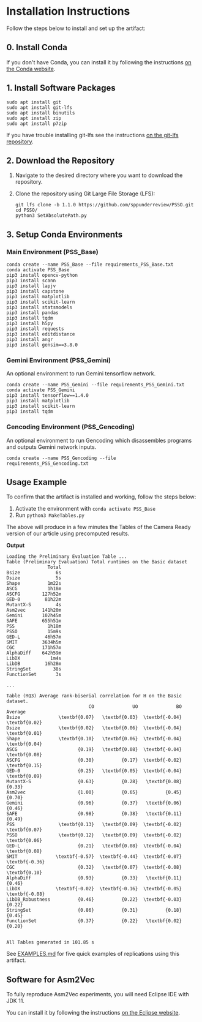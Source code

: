 # Installation Instructions

Follow the steps below to install and set up the artifact:

## 0. Install Conda
If you don't have Conda, you can install it by following the instructions [on the Conda website](https://docs.conda.io/projects/conda/en/latest/user-guide/install/linux.html).

## 1. Install Software Packages
```shell
sudo apt install git
sudo apt install git-lfs
sudo apt install binutils
sudo apt install zip
sudo apt install p7zip
```

If you have trouble installing git-lfs see the instructions [on the git-lfs repository](https://github.com/git-lfs/git-lfs/blob/main/INSTALLING.md).

## 2. Download the Repository

1. Navigate to the desired directory where you want to download the repository.
2. Clone the repository using Git Large File Storage (LFS):

   ```shell
   git lfs clone -b 1.1.0 https://github.com/sppunderreview/PSSO.git
   cd PSSO/
   python3 SetAbsolutePath.py
   ```

## 3. Setup Conda Environments

### Main Environment (PSS_Base)
```shell
conda create --name PSS_Base --file requirements_PSS_Base.txt
conda activate PSS_Base
pip3 install opencv-python
pip3 install scann
pip3 install lapjv
pip3 install capstone
pip3 install matplotlib
pip3 install scikit-learn
pip3 install statsmodels
pip3 install pandas
pip3 install tqdm
pip3 install h5py
pip3 install requests
pip3 install editdistance
pip3 install angr
pip3 install gensim==3.8.0
```

### Gemini Environment (PSS_Gemini)
An optional environment to run Gemini tensorflow network.
```shell
conda create --name PSS_Gemini --file requirements_PSS_Gemini.txt
conda activate PSS_Gemini
pip3 install tensorflow==1.4.0
pip3 install matplotlib
pip3 install scikit-learn
pip3 install tqdm
```

### Gencoding Environment (PSS_Gencoding)
An optional environment to run Gencoding which disassembles programs and outputs Gemini network inputs.
```shell
conda create --name PSS_Gencoding --file requirements_PSS_Gencoding.txt
```

## Usage Example

To confirm that the artifact is installed and working, follow the steps below:

1. Activate the environment with `conda activate PSS_Base`
2. Run `python3 MakeTables.py`

The above will produce in a few minutes the Tables of the Camera Ready version of our article using precomputed results.

**Output**
```
Loading the Preliminary Evaluation Table ...
Table (Preliminary Evaluation) Total runtimes on the Basic dataset
               Total
Bsize             6s
Dsize             5s
Shape          1m22s
ASCG           1h18m
ASCFG        127h52m
GED-0         81h22m
MutantX-S         4s
Asm2vec      141h20m
Gemini       102h45m
SAFE         655h51m
PSS            1h18m
PSSO           15m9s
GED-L         46h57m
SMIT         3634h5m
CGC          171h57m
AlphaDiff    642h59m
LibDX           1m4s
LibDB         16h28m
StringSet        38s
FunctionSet       3s

...

Table (RQ3) Average rank-biserial correlation for H on the Basic dataset.
                              CO              UO              BO         Average
Bsize              \textbf{0.07}   \textbf{0.03}  \textbf{-0.04}   \textbf{0.02}
Dsize              \textbf{0.02}   \textbf{0.06}  \textbf{-0.04}   \textbf{0.01}
Shape              \textbf{0.10}   \textbf{0.06}  \textbf{-0.04}   \textbf{0.04}
ASCG                      {0.19}   \textbf{0.08}  \textbf{-0.04}   \textbf{0.08}
ASCFG                     {0.30}          {0.17}  \textbf{-0.02}   \textbf{0.15}
GED-0                     {0.25}   \textbf{0.05}  \textbf{-0.04}   \textbf{0.09}
MutantX-S                 {0.63}          {0.28}   \textbf{0.08}          {0.33}
Asm2vec                   {1.00}          {0.65}          {0.45}          {0.70}
Gemini                    {0.96}          {0.37}   \textbf{0.06}          {0.46}
SAFE                      {0.98}          {0.38}   \textbf{0.11}          {0.49}
PSS                \textbf{0.13}   \textbf{0.09}  \textbf{-0.02}   \textbf{0.07}
PSSO               \textbf{0.12}   \textbf{0.09}  \textbf{-0.02}   \textbf{0.06}
GED-L                     {0.21}   \textbf{0.08}  \textbf{-0.04}   \textbf{0.08}
SMIT              \textbf{-0.57}  \textbf{-0.44}  \textbf{-0.07}  \textbf{-0.36}
CGC                       {0.32}   \textbf{0.07}  \textbf{-0.08}   \textbf{0.10}
AlphaDiff                 {0.93}          {0.33}   \textbf{0.11}          {0.46}
LibDX             \textbf{-0.02}  \textbf{-0.16}  \textbf{-0.05}  \textbf{-0.08}
LibDB_Robustness          {0.46}          {0.22}  \textbf{-0.03}          {0.22}
StringSet                 {0.86}          {0.31}          {0.18}          {0.45}
FunctionSet               {0.37}          {0.22}   \textbf{0.02}          {0.20}


All Tables generated in 101.85 s
```

See [EXAMPLES.md](EXAMPLES.md) for five quick examples of replications using this artifact.

## Software for Asm2Vec
To fully reproduce Asm2Vec experiments, you will need Eclipse IDE with JDK 11.

You can install it by following the instructions [on the Eclipse website]( https://eclipseide.org/).


